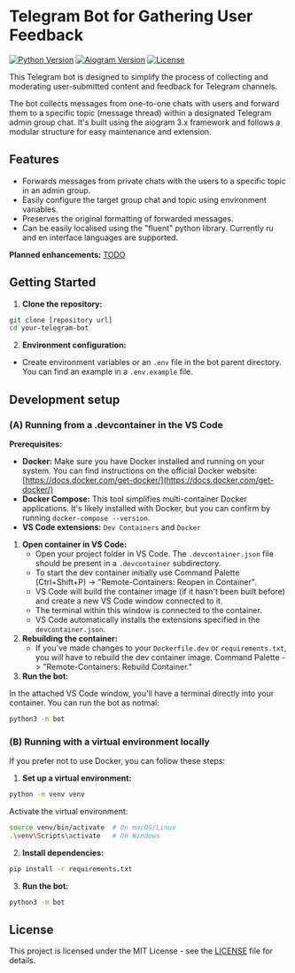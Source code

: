 # Telegram Bot for Gathering User Feedback

[![Python Version](https://img.shields.io/badge/python-3.10.12-blue.svg)](https://www.python.org/)
[![Aiogram Version](https://img.shields.io/badge/aiogram-3.7.0-green.svg)](https://docs.aiogram.dev/)
[![License](https://img.shields.io/badge/license-MIT-yellow.svg)](https://opensource.org/licenses/MIT)


This Telegram bot is designed to simplify the process of collecting and moderating user-submitted content  and feedback for Telegram channels. 

The bot collects messages from one-to-one chats with users and forward them to a specific topic (message thread) within a designated Telegram admin group chat. It's built using the aiogram 3.x framework and follows a modular structure for easy maintenance and extension.

## Features

- Forwards messages from private chats with the users to a specific topic in an admin group.
- Easily configure the target group chat and topic using environment variables.
- Preserves the original formatting of forwarded messages.
- Can be easily localised using the "fluent" python library. Currently ru and en interface languages are supported.

**Planned enhancements:** [TODO](./TODO.md)

## Getting Started

1. **Clone the repository:**

```bash
git clone [repository url]
cd your-telegram-bot
```

2. **Environment configuration:**

- Create environment variables or an `.env` file in the bot parent directory. You can find an example in a `.env.example` file.

## Development setup

### (A) Running from a .devcontainer in the VS Code

**Prerequisites:**

* **Docker:** Make sure you have Docker installed and running on your system. You can find instructions on the official Docker website: [https://docs.docker.com/get-docker/](https://docs.docker.com/get-docker/)
* **Docker Compose:** This tool simplifies multi-container Docker applications. It's likely installed with Docker, but you can confirm by running `docker-compose --version`.
* **VS Code extensions:** `Dev Containers` and `Docker`

1. **Open container in VS Code:**
    - Open your project folder in VS Code. The `.devcontainer.json` file should be present in a `.devcontainer` subdirectory.
    - To start the dev container initially use Command Palette (Ctrl+Shift+P) -> "Remote-Containers: Reopen in Container".
    - VS Code will build the container image (if it hasn't been built before) and create a new VS Code window connected to it.
    - The terminal within this window is connected to the container.
    - VS Code automatically installs the extensions specified in the `devcontainer.json`.
2. **Rebuilding the container:**
    - If you've made changes to your `Dockerfile.dev` or `requirements.txt`, you will have to rebuild the dev container image. Command Palette -> "Remote-Containers: Rebuild Container."
3. **Run the bot:**

In the attached VS Code window, you'll have a terminal directly into your container. You can run the bot as notmal:

```bash
python3 -m bot
```

### (B) Running with a virtual environment locally

If you prefer not to use Docker, you can follow these steps:

1. **Set up a virtual environment:**

```bash
python -m venv venv
```

Activate the virtual environment:

```bash
source venv/bin/activate  # On macOS/Linux
.\venv\Scripts\activate   # On Windows
```

2. **Install dependencies:**

```bash
pip install -r requirements.txt
```

3. **Run the bot:**

```bash
python3 -m bot
```


## License

This project is licensed under the MIT License - see the [LICENSE](./LICENCE) file for details.










